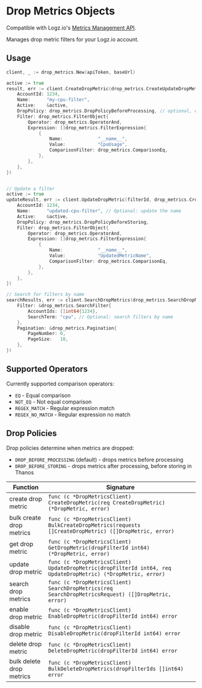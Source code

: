 # Drop Metrics Objects
Compatible with Logz.io's [Metrics Management API](https://docs.logz.io/api/).

Manages drop metric filters for your Logz.io account.

## Usage
```go
client, _ := drop_metrics.New(apiToken, baseUrl)

active := true
result, err := client.CreateDropMetric(drop_metrics.CreateUpdateDropMetric{
    AccountId: 1234,
    Name:      "my-cpu-filter",
    Active:    &active,
    DropPolicy: drop_metrics.DropPolicyBeforeProcessing, // optional, defaults to DROP_BEFORE_PROCESSING
    Filter: drop_metrics.FilterObject{
        Operator: drop_metrics.OperatorAnd,
        Expression: []drop_metrics.FilterExpression{
            {
                Name:             "__name__",
                Value:            "CpuUsage", 
                ComparisonFilter: drop_metrics.ComparisonEq,
            },
        },
    },
})


// Update a filter
active := true
updateResult, err := client.UpdateDropMetric(filterId, drop_metrics.CreateUpdateDropMetric{
    AccountId: 1234,
    Name:      "updated-cpu-filter", // Optional: update the name
    Active:    &active,
    DropPolicy: drop_metrics.DropPolicyBeforeStoring,
    Filter: drop_metrics.FilterObject{
        Operator: drop_metrics.OperatorAnd,
        Expression: []drop_metrics.FilterExpression{
            {
                Name:             "__name__",
                Value:            "UpdatedMetricName",
                ComparisonFilter: drop_metrics.ComparisonEq,
            },
        },
    },
})

// Search for filters by name
searchResults, err := client.SearchDropMetrics(drop_metrics.SearchDropMetricsRequest{
    Filter: &drop_metrics.SearchFilter{
        AccountIds: []int64{1234},
        SearchTerm: "cpu", // Optional: search filters by name
    },
    Pagination: &drop_metrics.Pagination{
        PageNumber: 0,
        PageSize:   10,
    },
})
```

## Supported Operators

Currently supported comparison operators:
- `EQ` - Equal comparison
- `NOT_EQ` - Not equal comparison
- `REGEX_MATCH` - Regular expression match
- `REGEX_NO_MATCH` - Regular expression no match

## Drop Policies

Drop policies determine when metrics are dropped:
- `DROP_BEFORE_PROCESSING` (default) - drops metrics before processing
- `DROP_BEFORE_STORING` - drops metrics after processing, before storing in Thanos

| Function | Signature |
|----------|-----------|
| create drop metric | `func (c *DropMetricsClient) CreateDropMetric(req CreateDropMetric) (*DropMetric, error)` |
| bulk create drop metrics | `func (c *DropMetricsClient) BulkCreateDropMetrics(requests []CreateDropMetric) ([]DropMetric, error)` |
| get drop metric | `func (c *DropMetricsClient) GetDropMetric(dropFilterId int64) (*DropMetric, error)` |
| update drop metric | `func (c *DropMetricsClient) UpdateDropMetric(dropFilterId int64, req UpdateDropMetric) (*DropMetric, error)` |
| search drop metrics | `func (c *DropMetricsClient) SearchDropMetrics(req SearchDropMetricsRequest) ([]DropMetric, error)` |
| enable drop metric | `func (c *DropMetricsClient) EnableDropMetric(dropFilterId int64) error` |
| disable drop metric | `func (c *DropMetricsClient) DisableDropMetric(dropFilterId int64) error` |
| delete drop metric | `func (c *DropMetricsClient) DeleteDropMetric(dropFilterId int64) error` |
| bulk delete drop metrics | `func (c *DropMetricsClient) BulkDeleteDropMetrics(dropFilterIds []int64) error` | 